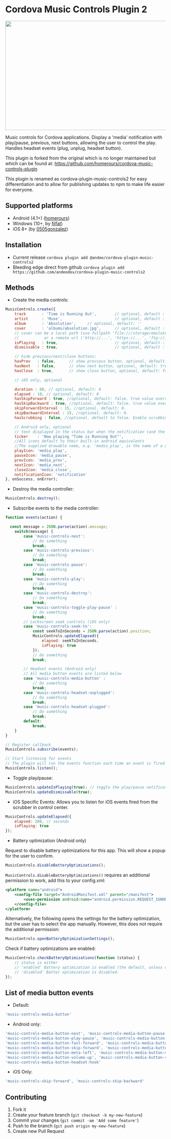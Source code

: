 # Cordova Music Controls Plugin 2

<img src='https://imgur.com/fh3ACOq.png' width='564' height='342'>

Music controls for Cordova applications. Display a 'media' notification with play/pause, previous, next buttons, allowing the user to control the play. Handles headset events (plug, unplug, headset button).

This plugin is forked from the original which is no longer maintained but which can be found at:
https://github.com/homerours/cordova-music-controls-plugin

This plugin is renamed as cordova-plugin-music-controls2 for easy differentiation and to allow for publishing
updates to npm to make life easier for everyone.

## Supported platforms
- Android (4.1+) ([homerours](https://github.com/homerours))
- Windows (10+, by [filfat](https://github.com/filfat))
- iOS 8+ (by [0505gonzalez](https://github.com/0505gonzalez))

## Installation
- Current release
`cordova plugin add @andeo/cordova-plugin-music-controls2`
- Bleeding edge direct from github
`cordova plugin add https://github.com/andeodev/cordova-plugin-music-controls2`

## Methods
- Create the media controls:
```javascript
MusicControls.create({
	track       : 'Time is Running Out',		// optional, default : ''
	artist      : 'Muse',						// optional, default : ''
	album       : 'Absolution',     // optional, default: ''
 	cover       : 'albums/absolution.jpg',		// optional, default : nothing
	// cover can be a local path (use fullpath 'file:///storage/emulated/...', or only 'my_image.jpg' if my_image.jpg is in the www folder of your app)
	//			 or a remote url ('http://...', 'https://...', 'ftp://...')
	isPlaying   : true,							// optional, default : true
	dismissable : true,							// optional, default : false

	// hide previous/next/close buttons:
	hasPrev   : false,		// show previous button, optional, default: true
	hasNext   : false,		// show next button, optional, default: true
	hasClose  : true,		// show close button, optional, default: false

	// iOS only, optional

	duration : 60, // optional, default: 0
	elapsed : 10, // optional, default: 0
  	hasSkipForward : true, //optional, default: false. true value overrides hasNext.
  	hasSkipBackward : true, //optional, default: false. true value overrides hasPrev.
  	skipForwardInterval : 15, //optional. default: 0.
	skipBackwardInterval : 15, //optional. default: 0.
	hasScrubbing : false, //optional. default to false. Enable scrubbing from control center progress bar

	// Android only, optional
	// text displayed in the status bar when the notification (and the ticker) are updated
	ticker	  : 'Now playing "Time is Running Out"',
	//All icons default to their built-in android equivalents
	//The supplied drawable name, e.g. 'media_play', is the name of a drawable found under android/res/drawable* folders
	playIcon: 'media_play',
	pauseIcon: 'media_pause',
	prevIcon: 'media_prev',
	nextIcon: 'media_next',
	closeIcon: 'media_close',
	notificationIcon: 'notification'
}, onSuccess, onError);
```

- Destroy the media controller:
```javascript
MusicControls.destroy();
```

- Subscribe events to the media controller:
```javascript
function events(action) {

  const message = JSON.parse(action).message;
	switch(message) {
		case 'music-controls-next':
			// Do something
			break;
		case 'music-controls-previous':
			// Do something
			break;
		case 'music-controls-pause':
			// Do something
			break;
		case 'music-controls-play':
			// Do something
			break;
		case 'music-controls-destroy':
			// Do something
			break;
    	case 'music-controls-toggle-play-pause' :
			// Do something
			break;
		// Lockscreen seek controls (iOS only)
    	case 'music-controls-seek-to':
			const seekToInSeconds = JSON.parse(action).position;
			MusicControls.updateElapsed({
				elapsed: seekToInSeconds,
				isPlaying: true
			});
			// Do something
			break;

		// Headset events (Android only)
		// All media button events are listed below
		case 'music-controls-media-button' :
			// Do something
			break;
		case 'music-controls-headset-unplugged':
			// Do something
			break;
		case 'music-controls-headset-plugged':
			// Do something
			break;
		default:
			break;
	}
}

// Register callback
MusicControls.subscribe(events);

// Start listening for events
// The plugin will run the events function each time an event is fired
MusicControls.listen();
```

- Toggle play/pause:
```javascript
MusicControls.updateIsPlaying(true); // toggle the play/pause notification button
MusicControls.updateDismissable(true);
```

- iOS Specific Events:
Allows you to listen for iOS events fired from the scrubber in control center.
```javascript
MusicControls.updateElapsed({
	elapsed: 208, // seconds
	isPlaying: true
});
```

- Battery optimization (Android only)

Request to disable battery optimizations for this app.  This will show a popup for the user to confirm.

```javascript
MusicControls.disableBatteryOptimizations();
```

`MusicControls.disableBatteryOptimizations()` requires an additional permission to work, add this to your config.xml:

```xml
<platform name="android">
    <config-file target="AndroidManifest.xml" parent="/manifest">
        <uses-permission android:name="android.permission.REQUEST_IGNORE_BATTERY_OPTIMIZATIONS"/>
    </config-file>
</platform>
```

Alternatively, the following opens the settings for the battery optimization, but the user has to select the app
manually.  However, this does not require the additional permission:

```javascript
MusicControls.openBatteryOptimizationSettings();
```

Check if battery optimizations are enabled:

```javascript
MusicControls.checkBatteryOptimizations(function (status) {
    // status is either
    // 'enabled' Battery optimization is enabled (the default, unless changed).
    // 'disabled' Batter optimization is disabled.
});
```

## List of media button events
- Default:
```javascript
'music-controls-media-button'
```

- Android only:
```javascript
'music-controls-media-button-next', 'music-controls-media-button-pause', 'music-controls-media-button-play',
'music-controls-media-button-play-pause', 'music-controls-media-button-previous', 'music-controls-media-button-stop',
'music-controls-media-button-fast-forward', 'music-controls-media-button-rewind', 'music-controls-media-button-skip-backward',
'music-controls-media-button-skip-forward', 'music-controls-media-button-step-backward', 'music-controls-media-button-step-forward',
'music-controls-media-button-meta-left', 'music-controls-media-button-meta-right', 'music-controls-media-button-music',
'music-controls-media-button-volume-up', 'music-controls-media-button-volume-down', 'music-controls-media-button-volume-mute',
'music-controls-media-button-headset-hook'
```

- iOS Only:
```javascript
'music-controls-skip-forward', 'music-controls-skip-backward'
```

## Contributing

1. Fork it
2. Create your feature branch (`git checkout -b my-new-feature`)
3. Commit your changes (`git commit -am 'Add some feature'`)
4. Push to the branch (`git push origin my-new-feature`)
5. Create new Pull Request
